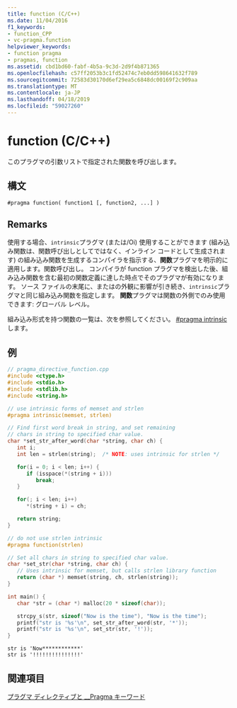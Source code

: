 ```yaml
---
title: function (C/C++)
ms.date: 11/04/2016
f1_keywords:
- function_CPP
- vc-pragma.function
helpviewer_keywords:
- function pragma
- pragmas, function
ms.assetid: cbd1bd60-fabf-4b5a-9c3d-2d9f4b871365
ms.openlocfilehash: c57ff2053b3c1fd52474c7eb0dd598641632f789
ms.sourcegitcommit: 72583d30170d6ef29ea5c6848dc00169f2c909aa
ms.translationtype: MT
ms.contentlocale: ja-JP
ms.lasthandoff: 04/18/2019
ms.locfileid: "59027260"
---
```

# <a name="function-cc"></a>function (C/C++)
このプラグマの引数リストで指定された関数を呼び出します。

## <a name="syntax"></a>構文

```
#pragma function( function1 [, function2, ...] )
```

## <a name="remarks"></a>Remarks

使用する場合、`intrinsic`プラグマ (または/Oi) 使用することができます (組み込み関数は、関数呼び出しとしてではなく、インライン コードとして生成されます) の組み込み関数を生成するコンパイラを指示する、**関数**プラグマを明示的に適用します。関数呼び出し。 コンパイラが function プラグマを検出した後、組み込み関数を含む最初の関数定義に達した時点でそのプラグマが有効になります。 ソース ファイルの末尾に、またはの外観に影響が引き続き、`intrinsic`プラグマと同じ組み込み関数を指定します。 **関数**プラグマは関数の外側でのみ使用できます: グローバル レベル。

組み込み形式を持つ関数の一覧は、次を参照してください。 [#pragma intrinsic](../preprocessor/intrinsic.md)します。

## <a name="example"></a>例

```cpp
// pragma_directive_function.cpp
#include <ctype.h>
#include <stdio.h>
#include <stdlib.h>
#include <string.h>

// use intrinsic forms of memset and strlen
#pragma intrinsic(memset, strlen)

// Find first word break in string, and set remaining
// chars in string to specified char value.
char *set_str_after_word(char *string, char ch) {
   int i;
   int len = strlen(string);  /* NOTE: uses intrinsic for strlen */

   for(i = 0; i < len; i++) {
      if (isspace(*(string + i)))
         break;
   }

   for(; i < len; i++)
      *(string + i) = ch;

   return string;
}

// do not use strlen intrinsic
#pragma function(strlen)

// Set all chars in string to specified char value.
char *set_str(char *string, char ch) {
   // Uses intrinsic for memset, but calls strlen library function
   return (char *) memset(string, ch, strlen(string));
}

int main() {
   char *str = (char *) malloc(20 * sizeof(char));

   strcpy_s(str, sizeof("Now is the time"), "Now is the time");
   printf("str is '%s'\n", set_str_after_word(str, '*'));
   printf("str is '%s'\n", set_str(str, '!'));
}
```

```Output
str is 'Now************'
str is '!!!!!!!!!!!!!!!'
```

## <a name="see-also"></a>関連項目

[プラグマ ディレクティブと __Pragma キーワード](../preprocessor/pragma-directives-and-the-pragma-keyword.md)